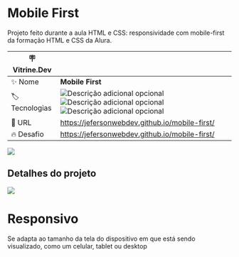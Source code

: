 # Mobile First

Projeto feito durante a aula HTML e CSS: responsividade com mobile-first da formação HTML e CSS da Alura.

| :placard: Vitrine.Dev |     |
| -------------  | --- |
| :sparkles: Nome        | **Mobile First**
| :label: Tecnologias | ![Descrição adicional opcional](https://img.shields.io/badge/-html5-E34F26?logo=html5&logoColor=white&style=for-the-badge) ![Descrição adicional opcional](https://img.shields.io/badge/-css3-1572B6?logo=css3&logoColor=white&style=for-the-badge) ![Descrição adicional opcional](https://img.shields.io/badge/-swiper-6332F6?logo=swiper&logoColor=white&style=for-the-badge)
| :rocket: URL         | https://jefersonwebdev.github.io/mobile-first/
| :fire: Desafio     | https://jefersonwebdev.github.io/mobile-first/

<!-- Inserir imagem com a #vitrinedev ao final do link -->
<!-- ![](https://via.placeholder.com/1200x500.png?text=imagem+lindona+do+meu+projeto#vitrinedev) -->

![](https://jefersonwebdev.github.io/portfoliohtml/img/portfolio_header.png#vitrinedev)
## Detalhes do projeto

![](https://jefersonwebdev.github.io/portfoliohtml/img/portfolio_mockup.png#vitrinedev)
# Responsivo
Se adapta ao tamanho da tela do dispositivo em que está sendo visualizado, como um celular, tablet ou desktop
<!-- Textos e imagens que descrevam seu projeto, suas conquistas, seus desafios, próximos passos, etc... -->

